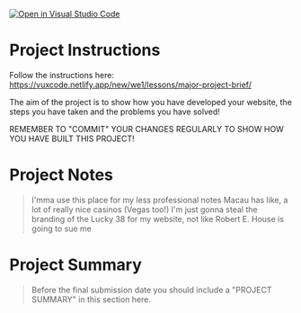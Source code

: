 [![Open in Visual Studio Code](https://classroom.github.com/assets/open-in-vscode-718a45dd9cf7e7f842a935f5ebbe5719a5e09af4491e668f4dbf3b35d5cca122.svg)](https://classroom.github.com/online_ide?assignment_repo_id=14595329&assignment_repo_type=AssignmentRepo)
# Project Instructions

Follow the instructions here: https://vuxcode.netlify.app/new/we1/lessons/major-project-brief/

The aim of the project is to show how you have developed your website, the steps you have taken and the problems you have solved!

REMEMBER TO "COMMIT" YOUR CHANGES REGULARLY TO SHOW HOW YOU HAVE BUILT THIS PROJECT!

# Project Notes

> I'mma use this place for my less professional notes
> Macau has like, a lot of really nice casinos (Vegas too!)
> I'm just gonna steal the branding of the Lucky 38 for my website, not like Robert E. House is going to sue me 

# Project Summary

> Before the final submission date you should include a "PROJECT SUMMARY" in this section here.
